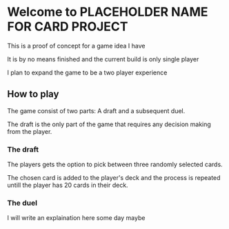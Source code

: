 # Welcome to PLACEHOLDER NAME FOR CARD PROJECT

This is a proof of concept for a game idea I have

It is by no means finished and the current build is only single player

I plan to expand the game to be a two player experience

## How to play
The game consist of two parts: A draft and a subsequent duel.

The draft is the only part of the game that requires any decision making from the player.

### The draft
The players gets the option to pick between three randomly selected cards.

The chosen card is added to the player's deck and the process is repeated untill the player has 20 cards in their deck.

### The duel
I will write an explaination here some day maybe
